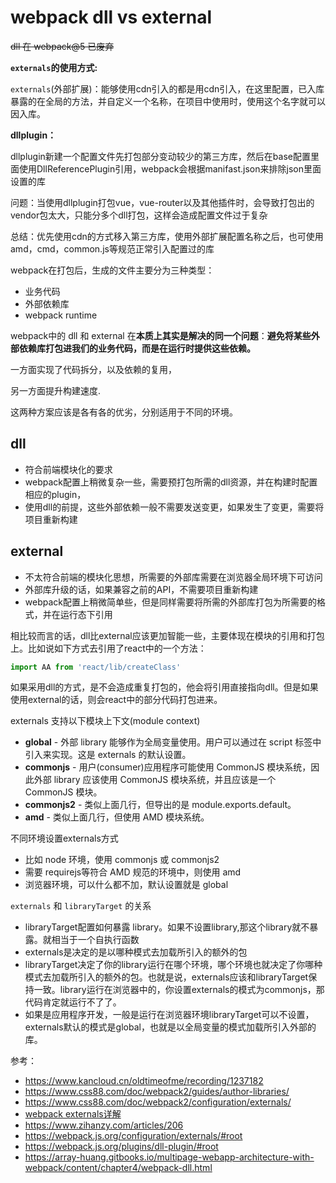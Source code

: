 # webpack dll vs external

~~dll 在 webpack@5 已废弃~~

**`externals`的使用方式:**

`externals`(外部扩展)：能够使用cdn引入的都是用cdn引入，在这里配置，已入库暴露的在全局的方法，并自定义一个名称，在项目中使用时，使用这个名字就可以因入库。

**dllplugin：**

dllplugin新建一个配置文件先打包部分变动较少的第三方库，然后在base配置里面使用DllReferencePlugin引用，webpack会根据manifast.json来排除json里面设置的库

问题：当使用dllplugin打包vue，vue-router以及其他插件时，会导致打包出的vendor包太大，只能分多个dll打包，这样会造成配置文件过于复杂

总结：优先使用cdn的方式移入第三方库，使用外部扩展配置名称之后，也可使用amd，cmd，common.js等规范正常引入配置过的库

webpack在打包后，生成的文件主要分为三种类型：

- 业务代码
- 外部依赖库
- webpack runtime

webpack中的 dll 和 external 在**本质上其实是解决的同一个问题**：**避免将某些外部依赖库打包进我们的业务代码，而是在运行时提供这些依赖。**

一方面实现了代码拆分，以及依赖的复用，

另一方面提升构建速度.

这两种方案应该是各有各的优劣，分别适用于不同的环境。

## dll

- 符合前端模块化的要求
- webpack配置上稍微复杂一些，需要预打包所需的dll资源，并在构建时配置相应的plugin，
- 使用dll的前提，这些外部依赖一般不需要发送变更，如果发生了变更，需要将项目重新构建

## external

- 不太符合前端的模块化思想，所需要的外部库需要在浏览器全局环境下可访问
- 外部库升级的话，如果兼容之前的API，不需要项目重新构建
- webpack配置上稍微简单些，但是同样需要将所需的外部库打包为所需要的格式，并在运行态下引用

相比较而言的话，dll比external应该更加智能一些，主要体现在模块的引用和打包上。比如说如下方式去引用了react中的一个方法：

```js
import AA from 'react/lib/createClass'
```

如果采用dll的方式，是不会造成重复打包的，他会将引用直接指向dll。但是如果使用external的话，则会react中的部分代码打包进来。

externals 支持以下模块上下文(module context)

- **global** - 外部 library 能够作为全局变量使用。用户可以通过在 script 标签中引入来实现。这是 externals 的默认设置。
- **commonjs** - 用户(consumer)应用程序可能使用 CommonJS 模块系统，因此外部 library 应该使用 CommonJS 模块系统，并且应该是一个 CommonJS 模块。
- **commonjs2** - 类似上面几行，但导出的是 module.exports.default。
- **amd** - 类似上面几行，但使用 AMD 模块系统。

不同环境设置externals方式

- 比如 node 环境，使用 commonjs 或 commonjs2
- 需要 requirejs等符合 AMD 规范的环境中，则使用 amd
- 浏览器环境，可以什么都不加，默认设置就是 global

`externals` 和 `libraryTarget` 的关系

- libraryTarget配置如何暴露 library。如果不设置library,那这个library就不暴露。就相当于一个自执行函数
- externals是决定的是以哪种模式去加载所引入的额外的包
- libraryTarget决定了你的library运行在哪个环境，哪个环境也就决定了你哪种模式去加载所引入的额外的包。也就是说，externals应该和libraryTarget保持一致。library运行在浏览器中的，你设置externals的模式为commonjs，那代码肯定就运行不了了。
- 如果是应用程序开发，一般是运行在浏览器环境libraryTarget可以不设置，externals默认的模式是global，也就是以全局变量的模式加载所引入外部的库。

参考：

- https://www.kancloud.cn/oldtimeofme/recording/1237182
- https://www.css88.com/doc/webpack2/guides/author-libraries/
- https://www.css88.com/doc/webpack2/configuration/externals/
- [webpack externals详解](https://www.tangshuang.net/3343.html)
- https://www.zihanzy.com/articles/206
- https://webpack.js.org/configuration/externals/#root
- https://webpack.js.org/plugins/dll-plugin/#root
- https://array-huang.gitbooks.io/multipage-webapp-architecture-with-webpack/content/chapter4/webpack-dll.html
